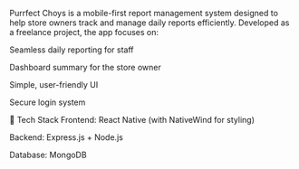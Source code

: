 Purrfect Choys is a mobile-first report management system designed to help store owners track and manage daily reports efficiently. Developed as a freelance project, the app focuses on:

Seamless daily reporting for staff

Dashboard summary for the store owner

Simple, user-friendly UI

Secure login system

🧰 Tech Stack
Frontend: React Native (with NativeWind for styling)

Backend: Express.js + Node.js

Database: MongoDB

